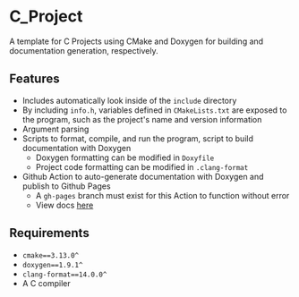 # C_Project

A template for C Projects using CMake and Doxygen for building and documentation generation, respectively. 

## Features

- Includes automatically look inside of the `include` directory
- By including `info.h`, variables defined in `CMakeLists.txt` are exposed to the program, such as the project's name and version information
- Argument parsing
- Scripts to format, compile, and run the program, script to build documentation with Doxygen
	- Doxygen formatting can be modified in `Doxyfile`
	- Project code formatting can be modified in `.clang-format`
- Github Action to auto-generate documentation with Doxygen and publish to Github Pages
	- A `gh-pages` branch must exist for this Action to function without error
	- View docs [here](https://charles.systems/C_Project/)

## Requirements

- `cmake==3.13.0^`
- `doxygen==1.9.1^`
- `clang-format==14.0.0^`
- A C compiler
